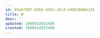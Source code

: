 ```yaml
---
id: 03abf897-026d-4451-a5c5-b48b3b0de1d1
title: W
desc: ''
updated: 1608542025409
created: 1608542025409
---
```


